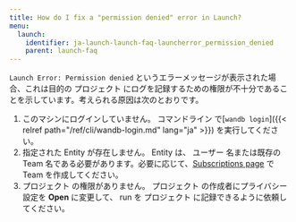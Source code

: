 ```yaml
---
title: How do I fix a "permission denied" error in Launch?
menu:
  launch:
    identifier: ja-launch-launch-faq-launcherror_permission_denied
    parent: launch-faq
---
```


`Launch Error: Permission denied` というエラーメッセージが表示された場合、これは目的の プロジェクト にログを記録するための権限が不十分であることを示しています。考えられる原因は次のとおりです。

1. このマシンにログインしていません。 コマンドライン で[`wandb login`]({{< relref path="/ref/cli/wandb-login.md" lang="ja" >}}) を実行してください。
2. 指定された Entity が存在しません。 Entity は、 ユーザー 名または既存の Team 名である必要があります。必要に応じて、[Subscriptions page](https://app.wandb.ai/billing) で Team を作成してください。
3. プロジェクト の権限がありません。 プロジェクト の作成者にプライバシー設定を **Open** に変更して、 run を プロジェクト に記録できるように依頼してください。